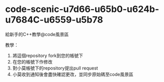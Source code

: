 # code-scenic-u7d66-u65b0-u624b-u7684C-u6559-u5b78
給新手的C++教學@code風景區

教學：
1. 將這個repository fork到您的帳號下
2. 在您的帳號下作修改
3. 對小莫帳號下的repository提出pull request
4. 小莫收到通知後會盡快確認更改，並同步原始碼至code風景區
